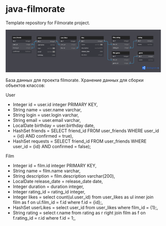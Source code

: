 # java-filmorate
Template repository for Filmorate project.

![DB schema diagram (under construction).](https://github.com/IHukumka/java-filmorate/blob/database/DB%20schema.png)

База данных для проекта filmorate.
Хранение данных для сборки объектов классов:

User
- Integer id = user.id integer PRIMARY KEY,
- String name = user.name varchar,
- String login = user.login varchar,
- String email = user.email varchar,
- LocalDate birthday = user.birthday date,
- HashSet<Integer> friends =
                            SELECT friend_id
                            FROM user_friends
                            WHERE user_id = {id} AND confirmed = true),
- HashSet<Integer> requests =
                            SELECT friend_id
                            FROM user_friends
                            WHERE user_id = {id} AND confirmed = false);

Film
- Integer id = film.id integer PRIMARY KEY,
- String name = film.name varchar,
- String description = film.description varchar(200),
- LocalDate release_date = release_date date,
- Integer duration = duration integer,
- Integer rating_id = rating_id integer,
- Integer likes =
                  select count(ul.user_id)
                  from user_likes as ul
                  inner join film as f on ul.film_id = f.id
                  where f.id = {id};,
- HashSet<Integer> userLikes =
                              select user_id
                              from user_likes
                              where film_id = {1};,
- String rating =
                  select r.name
                  from rating as r
                  right join film as f on f.rating_id = r.id
                  where f.id = 1;,
